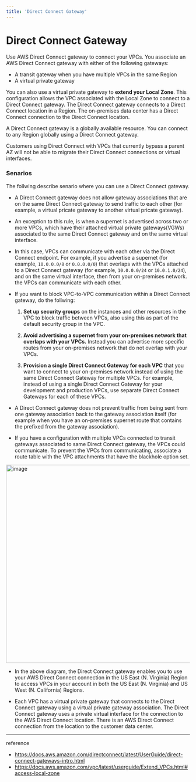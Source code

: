 ```yaml
---
title: 'Direct Connect Gateway'
---
```

# Direct Connect Gateway

Use AWS Direct Connect gateway to connect your VPCs. You associate an AWS Direct Connect gateway with either of the following gateways:

- A transit gateway when you have multiple VPCs in the same Region
- A virtual private gateway

You can also use a virtual private gateway to **extend your Local Zone**. This configuration allows the VPC associated with the Local Zone to connect to a Direct Connect gateway. The Direct Connect gateway connects to a Direct Connect location in a Region. The on-premises data center has a Direct Connect connection to the Direct Connect location.

A Direct Connect gateway is a globally available resource. You can connect to any Region globally using a Direct Connect gateway.

Customers using Direct Connect with VPCs that currently bypass a parent AZ will not be able to migrate their Direct Connect connections or virtual interfaces.


### Senarios

The follwing describe senario where you can use a Direct Connect gateway.

- A Direct Connect gateway does not allow gateway associations that are on the same Direct Connect gateway to send traffic to each other (for example, a virtual pricate gateway to another virtual pricate gateway).

- An exception to this rule, is when a supernet is advertised across two or more VPCs, which have their attached virtual private gateways(VGWs) associated to the same Direct Connect gateway and on the same virtual interface.
  
- In this case, VPCs can communicate with each other via the Direct Connect endpoint. For example, if you advertise a supernet (for example, `10.0.0.0/8` or `0.0.0.0/0`) that overlaps with the VPCs attached to a Direct Connect gateway (for example, `10.0.0.0/24` or `10.0.1.0/24`), and on the same virtual interface, then from your on-premises network. the VPCs can communicate with each other.

- If you want to block VPC-to-VPC communication within a Direct Connect gateway, do the follwing:

    1. **Set up security groups** on the instances and other resources in the VPC to block traffic between VPCs, also using this as part of the default security group in the VPC.

    2. **Avoid advertising a supernet from your on-premises network that overlaps with your VPCs.** Instead you can advertise more specific routes from your on-premises network that do not overlap with your VPCs.

    3. **Provision a single Direct Connect Gateway for each VPC** that you want to connect to your on-premises network instead of using the same Direct Connect Gateway for multiple VPCs. 
        For example, instead of using a single Direct Connect Gateway for your development and production VPCs, use separate Direct Connect Gateways for each of these VPCs.

- A Direct Connect gateway does not prevent traffic from being sent from one gateway association back to the gateway association itself (for example when you have an on-premises supernet route that contains the prefixed from the gateway association).
  
- If you have a configuration with multiple VPCs connected to transit gateways associated to same Direct Connect gateway, the VPCs could communicate. To prevent the VPCs from communicating, associate a route table with the VPC attachments that have the blackhole option set.

<img width="541" alt="image" src="https://github.com/rlaisqls/TIL/assets/81006587/788c6226-fb76-4365-8832-5b8335f2721b">

- In the above diagram, the Direct Connect gateway enables you to use your AWS Direct Connect connection in the US East (N. Virginia) Region to access VPCs in your account in both the US East (N. Virginia) and US West (N. California) Regions.

- Each VPC has a virtual private gateway that connects to the Direct Connect gateway using a virtual private gateway association. The Direct Connect gateway uses a private virtual interface for the connection to the AWS Direct Connect location. There is an AWS Direct Connect connection from the location to the customer data center.

---
reference
- https://docs.aws.amazon.com/directconnect/latest/UserGuide/direct-connect-gateways-intro.html
- https://docs.aws.amazon.com/vpc/latest/userguide/Extend_VPCs.html#access-local-zone